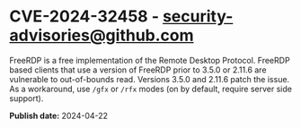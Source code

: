 # CVE-2024-32458 - security-advisories@github.com

FreeRDP is a free implementation of the Remote Desktop Protocol. FreeRDP based clients that use a version of FreeRDP prior to 3.5.0 or 2.11.6 are vulnerable to out-of-bounds read. Versions 3.5.0 and 2.11.6 patch the issue. As a workaround, use `/gfx` or `/rfx` modes (on by default, require server side support).

**Publish date:** 2024-04-22
